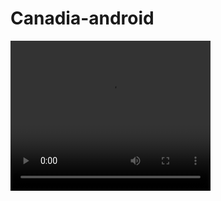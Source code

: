 # Canadia-android



<video width="320" height="240" controls>
  <source src="video.mov" type="video/mp4">
</video>
